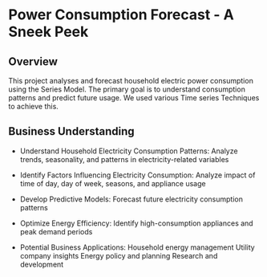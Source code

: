 # Power Consumption Forecast - A Sneek Peek

## Overview 

This project analyses and forecast household electric power consumption using the Series Model. The primary goal is to understand consumption patterns and predict future usage. We used various Time series Techniques to achieve this.


## Business Understanding

* Understand Household Electricity Consumption Patterns:
Analyze trends, seasonality, and patterns in electricity-related variables

* Identify Factors Influencing Electricity Consumption:
Analyze impact of time of day, day of week, seasons, and appliance usage

* Develop Predictive Models:
Forecast future electricity consumption patterns

* Optimize Energy Efficiency:
Identify high-consumption appliances and peak demand periods

* Potential Business Applications:
Household energy management
Utility company insights
Energy policy and planning
Research and development
## 


